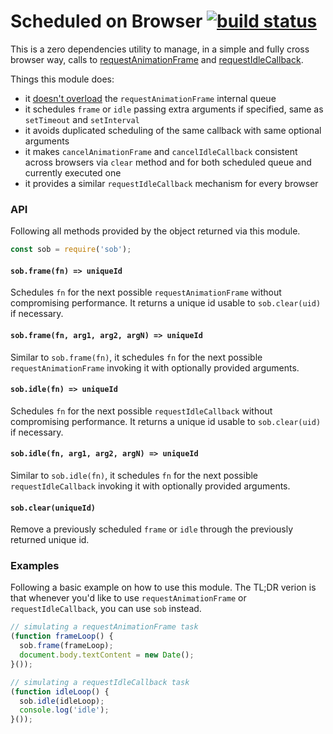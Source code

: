 Scheduled on Browser [![build status](https://secure.travis-ci.org/WebReflection/sob.svg)](http://travis-ci.org/WebReflection/sob)
====================

This is a zero dependencies utility to manage, in a simple and fully cross browser way, calls to [requestAnimationFrame](https://developer.mozilla.org/en-US/docs/Web/API/Window/requestAnimationFrame) and [requestIdleCallback](https://developer.mozilla.org/en-US/docs/Web/API/Window/requestIdleCallback).

Things this module does:

  * it [doesn't overload](https://medium.com/@paul_irish/requestanimationframe-scheduling-for-nerds-9c57f7438ef4#.dui1p8y4f) the `requestAnimationFrame` internal queue
  * it schedules `frame` or `idle` passing extra arguments if specified, same as `setTimeout` and `setInterval`
  * it avoids duplicated scheduling of the same callback with same optional arguments
  * it makes `cancelAnimationFrame` and `cancelIdleCallback` consistent across browsers via `clear` method and for both scheduled queue and currently executed one
  * it provides a similar `requestIdleCallback` mechanism for every browser

### API
Following all methods provided by the object returned via this module.
```js
const sob = require('sob');
```

#### `sob.frame(fn) => uniqueId`
Schedules `fn` for the next possible `requestAnimationFrame` without compromising performance.
It returns a unique id usable to `sob.clear(uid)` if necessary.

#### `sob.frame(fn, arg1, arg2, argN) => uniqueId`
Similar to `sob.frame(fn)`, it schedules `fn` for the next possible `requestAnimationFrame` invoking it with optionally provided arguments.

#### `sob.idle(fn) => uniqueId`
Schedules `fn` for the next possible `requestIdleCallback` without compromising performance.
It returns a unique id usable to `sob.clear(uid)` if necessary.

#### `sob.idle(fn, arg1, arg2, argN) => uniqueId`
Similar to `sob.idle(fn)`, it schedules `fn` for the next possible `requestIdleCallback` invoking it with optionally provided arguments.

#### `sob.clear(uniqueId)`
Remove a previously scheduled `frame` or `idle` through the previously returned unique id.

### Examples
Following a basic example on how to use this module.
The TL;DR verion is that whenever you'd like to use `requestAnimationFrame` or `requestIdleCallback`, you can use `sob` instead.

```js
// simulating a requestAnimationFrame task
(function frameLoop() {
  sob.frame(frameLoop);
  document.body.textContent = new Date();
}());

// simulating a requestIdleCallback task
(function idleLoop() {
  sob.idle(idleLoop);
  console.log('idle');
}());
```

